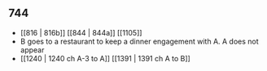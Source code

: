 ## 744
- [[816 | 816b]] [[844 | 844a]] [[1105]] 
- B goes to a restaurant to keep a dinner engagement with A. A does not appear
- [[1240 | 1240 ch A-3 to A]] [[1391 | 1391 ch A to B]] 

